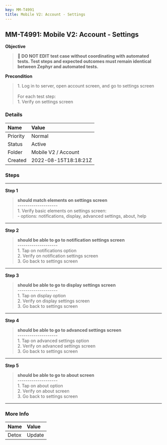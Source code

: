 ```yaml
---
key: MM-T4991
title: Mobile V2: Account - Settings
---
```


## MM-T4991: Mobile V2: Account - Settings

**Objective**

> <article><strong>🛑 DO NOT EDIT test case without coordinating with automated tests. Test steps and expected outcomes must remain identical between Zephyr and automated tests.</strong></article>

**Precondition**

> <article>1. Log in to server, open account screen, and go to settings screen<br /><br />For each test step:<br />1. Verify on settings screen</article>

### Details

| Name     | Value                |
| :------- | :------------------- |
| Priority | Normal               |
| Status   | Active               |
| Folder   | Mobile V2 / Account  |
| Created  | 2022-08-15T18:18:21Z |

### Steps

<hr/>

**Step 1**

> <article><strong>should match elements on settings screen</strong><br />--------------------<br />1. Verify basic elements on settings screen:<br />- options: notifications, display, advanced settings, about, help</article>

<hr/>

**Step 2**

> <article><strong>should be able to go to notification settings screen</strong><br />--------------------<br />1. Tap on notifications option<br />2. Verify on notification settings screen<br />3. Go back to settings screen</article>

<hr/>

**Step 3**

> <article><strong>should be able to go to display settings screen</strong><br />--------------------<br />1. Tap on display option<br />2. Verify on display settings screen<br />3. Go back to settings screen</article>

<hr/>

**Step 4**

> <article><strong>should be able to go to advanced settings screen</strong><br />--------------------<br />1. Tap on advanced settings option<br />2. Verify on advanced settings screen<br />3. Go back to settings screen</article>

<hr/>

**Step 5**

> <article><strong>should be able to go to about screen</strong><br />--------------------<br />1. Tap on about option<br />2. Verify on about screen<br />3. Go back to settings screen</article>

<hr/>

### More Info

| Name  | Value  |
| :---- | :----- |
| Detox | Update |
